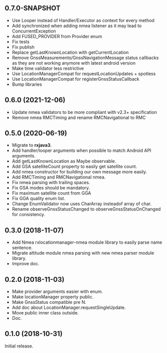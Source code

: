 0.7.0-SNAPSHOT
--------------
- Use Looper instead of Handler/Executor as context for every method
- Add synchronized when adding nmea listener as it may lead to ConcurrentException
- Add FUSED_PROVIDER from Provider enum
- Fix tests
- Fix publish
- Replace getLastKnownLocation with getCurrentLocation
- Remove GnssMeasurements/GnssNavigationMessage status callbacks as they are not working anymore with latest android version
- Make time validator less restrictive
- Use LocationManagerCompat for requestLocationUpdates + spotless
- Use LocationManagerCompat for registerGnssStatusCallback
- Bump libraries


0.6.0 (2021-12-06)
------------------
- Update nmea validators to be more compliant with v2.3+ specification
- Remove nmea RMCTiming and rename RMCNavigational to RMC

0.5.0 (2020-06-19)
------------------
- Migrate to **rxjava3**.
- Add handler/looper arguments when possible to match Android API arguments.
- Add getLastKnownLocation as Maybe observable.
- Add GSA satelliteCount property to easily get satellite count.
- Add nmea constructor for building our own message more easily.
- Add RMCTiming and RMCNavigational nmea.
- Fix nmea parsing with trailing spaces.
- Fix GSA modes should be mandatory.
- Fix maximum satellite count from GGA
- Fix GGA quality enum list.
- Change EnumValidator now uses CharArray insteadof array of char.
- Rename observeGnssStatusChanged to observeGnssStatusOnChanged for consistency.

0.3.0 (2018-11-07)
------------------
- Add Nmea rxlocationmanager-nmea module library to easily parse name sentence.
- Migrate altitude module nmea parsing with new nmea parser module library.
- Improve doc.

0.2.0 (2018-11-03)
------------------
- Make provider arguments easier with enum.
- Make locationManager property public.
- Make GnssStatus compatible pre N.
- Add doc about LocationManager.requestSingleUpdate.
- Move public inner class outside.
- Doc.

0.1.0 (2018-10-31)
------------------
Initial release.

